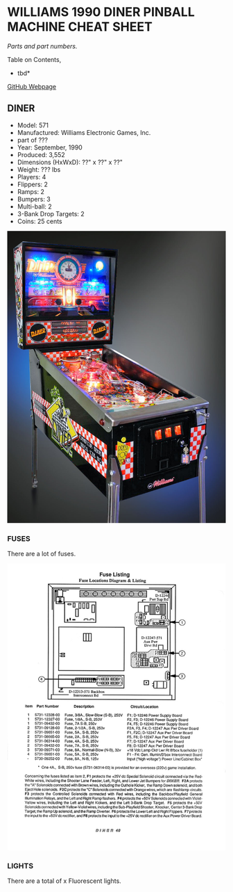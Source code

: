 # WILLIAMS 1990 DINER PINBALL MACHINE CHEAT SHEET

_Parts and part numbers._

Table on Contents,

* tbd*

[GitHub Webpage](https://jeffdecola.github.io/my-cheat-sheets/)

## DINER

* Model: 571
* Manufactured: Williams Electronic Games, Inc.
* part of ???
* Year: September, 1990
* Produced: 3,552
* Dimensions (HxWxD): ??" x ??" x ??"
* Weight: ??? lbs
* Players: 4
* Flippers: 2
* Ramps: 2
* Bumpers: 3
* Multi-ball: 2
* 3-Bank Drop Targets: 2
* Coins: 25 cents

![IMAGE - diner-pinball.jpg - IMAGE](../../../docs/pics/diner-pinball.jpg)

### FUSES

There are a lot of fuses.

![IMAGE - williams-diner-pinball-machine-fuses.jpg - IMAGE](../../../docs/pics/williams-diner-pinball-machine-fuses.jpg)

### LIGHTS

There are a total of x Fluorescent lights.
